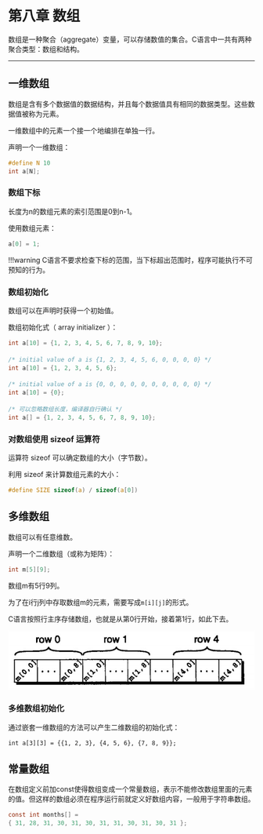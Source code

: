 # 第八章 数组

数组是一种聚合（aggregate）变量，可以存储数值的集合。C语言中一共有两种聚合类型：数组和结构。

---

## 一维数组

数组是含有多个数据值的数据结构，并且每个数据值具有相同的数据类型。这些数据值被称为元素。

一维数组中的元素一个接一个地编排在单独一行。

声明一个一维数组：

```c
#define N 10
int a[N];
```

### 数组下标

长度为n的数组元素的索引范围是0到n-1。

使用数组元素：

```c
a[0] = 1;
```

!!!warning
	C语言不要求检查下标的范围，当下标超出范围时，程序可能执行不可预知的行为。

### 数组初始化

数组可以在声明时获得一个初始值。

数组初始化式（ array initializer ）：

```c
int a[10] = {1, 2, 3, 4, 5, 6, 7, 8, 9, 10};

/* initial value of a is {1, 2, 3, 4, 5, 6, 0, 0, 0, 0} */
int a[10] = {1, 2, 3, 4, 5, 6};

/* initial value of a is {0, 0, 0, 0, 0, 0, 0, 0, 0, 0} */
int a[10] = {0};

/* 可以忽略数组长度，编译器自行确认 */
int a[] = {1, 2, 3, 4, 5, 6, 7, 8, 9, 10};
```

### 对数组使用 sizeof 运算符

运算符 sizeof 可以确定数组的大小（字节数）。

利用 sizeof 来计算数组元素的大小：

```c
#define SIZE sizeof(a) / sizeof(a[0])
```

## 多维数组

数组可以有任意维数。

声明一个二维数组（或称为矩阵）：

```c
int m[5][9];
```

数组m有5行9列。

为了在i行j列中存取数组m的元素，需要写成`m[i][j]`的形式。

C语言按照行主序存储数组，也就是从第0行开始，接着第1行，如此下去。

![](./images/二维数组存储.jpg)

### 多维数组初始化

通过嵌套一维数组的方法可以产生二维数组的初始化式：

```
int a[3][3] = {{1, 2, 3}, {4, 5, 6}, {7, 8, 9}};
```

## 常量数组

在数组定义前加const使得数组变成一个常量数组，表示不能修改数组里面的元素的值。但这样的数组必须在程序运行前就定义好数组内容，一般用于字符串数组。

```c
const int months[] = 
{ 31, 28, 31, 30, 31, 30, 31, 31, 30, 31, 30, 31 };
```